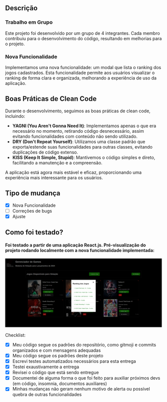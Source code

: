## Descrição

### Trabalho em Grupo

Este projeto foi desenvolvido por um grupo de 4 integrantes. Cada membro contribuiu para o desenvolvimento do código, resultando em melhorias para o projeto.

### Nova Funcionalidade

Implementamos uma nova funcionalidade: um modal que lista o ranking dos jogos cadastrados. Esta funcionalidade permite aos usuários visualizar o ranking de forma clara e organizada, melhorando a experiência de uso da aplicação.

## Boas Práticas de Clean Code

Durante o desenvolvimento, seguimos as boas práticas de clean code, incluindo:

- **YAGNI (You Aren't Gonna Need It)**: Implementamos apenas o que era necessário no momento, retirando código desnecessário, assim evitando funcionalidades com conteúdo não sendo utilizado.
- **DRY (Don't Repeat Yourself)**: Utilizamos uma classe padrão que exporta/estende suas funcionalidades para outras classes, evitando duplicações de código extenso.
- **KISS (Keep It Simple, Stupid)**: Mantivemos o código simples e direto, facilitando a manutenção e a compreensão.

A aplicação está agora mais estável e eficaz, proporcionando uma experiência mais interessante para os usuários.

## Tipo de mudança

- [x] Nova Funcionalidade
- [ ] Correções de bugs
- [x] Ajuste

## Como foi testado?

#### Foi testado a partir de uma aplicação React.js. Pré-visualização do projeto rodando localmente com a nova funcionalidade implementada:
<img width="600" alt="image" src="/appGamesVotacao/public/preview.png">


Checklist:
- [x] Meu código segue os padrões do repositório, como gitmoji e commits organizados e com mensagens adequadas
- [x] Meu código segue os padrões deste projeto
- [x] Escrevi testes automatizados necessários para esta entrega
- [x] Testei exaustivamente a entrega
- [x] Revisei o código que está sendo entregue
- [x] Documentei de alguma forma o que foi feito para auxiliar próximos devs (em código, insomnia, documentos auxiliares)
- [x] Minhas mudanças não geram nenhum motivo de alerta ou possível quebra de outras funcionalidades
